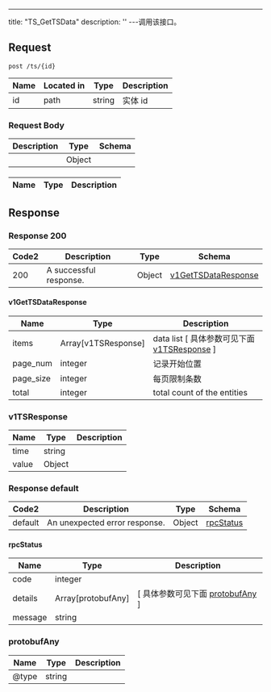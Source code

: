 ---
title: "TS_GetTSData"
description: ''
---调用该接口。



## Request


```
post /ts/{id}
```

| Name | Located in | Type | Description | 
| ---- | ---------- | ----------- | ----------- | 
| id | path | string | 实体 id |  

### Request Body 
| Description | Type | Schema |
| ----------- | ------ | ------ |
|  | Object | [](#) |

#### 

| Name | Type | Description | 
| ---- | ---- | ----------- |  



## Response

### Response  200 
| Code2 | Description | Type | Schema |
| ---- | ----------- | ------ | ------ |
| 200 | A successful response. | Object | [v1GetTSDataResponse](#v1GetTSDataResponse) |

#### v1GetTSDataResponse

| Name | Type | Description | 
| ---- | ---- | ----------- |         
| items | Array[v1TSResponse] | data list [ 具体参数可见下面 [v1TSResponse](#v1TSResponse) ] |       
| page_num | integer | 记录开始位置 |      
| page_size | integer | 每页限制条数 |      
| total | integer | total count of the entities |   

### v1TSResponse
| Name | Type | Description | 
| ---- | ---- | ----------- |     
| time | string |  |     
| value | Object |    |   



### Response  default 
| Code2 | Description | Type | Schema |
| ---- | ----------- | ------ | ------ |
| default | An unexpected error response. | Object | [rpcStatus](#rpcStatus) |

#### rpcStatus

| Name | Type | Description | 
| ---- | ---- | ----------- |     
| code | integer |  |          
| details | Array[protobufAny] |  [ 具体参数可见下面 [protobufAny](#protobufAny) ] |       
| message | string |  |   

### protobufAny
| Name | Type | Description | 
| ---- | ---- | ----------- |     
| @type | string |  |   



